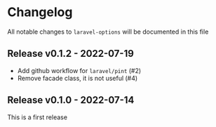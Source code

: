 # Changelog

All notable changes to `laravel-options` will be documented in this file

## Release v0.1.2 - 2022-07-19

- Add github workflow for `laravel/pint` (#2)
- Remove facade class, it is not useful (#4)

## Release v0.1.0 - 2022-07-14

This is a first release
